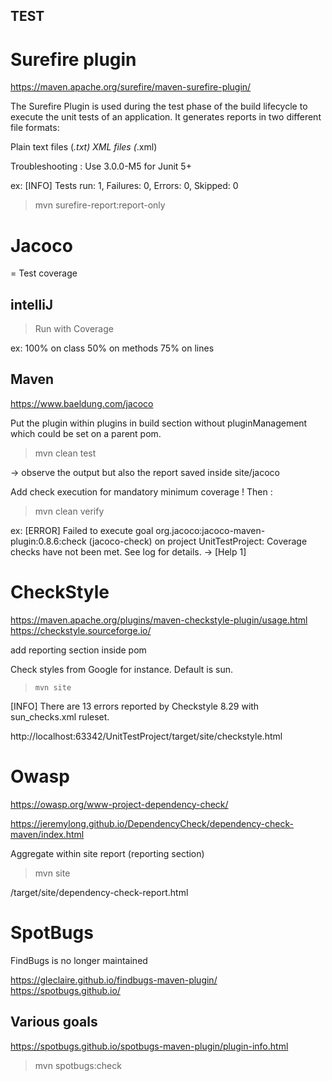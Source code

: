 TEST
----

# Surefire plugin

https://maven.apache.org/surefire/maven-surefire-plugin/

The Surefire Plugin is used during the test phase of the build lifecycle to execute the unit tests of an application. It generates reports in two different file formats:

Plain text files (*.txt)
XML files (*.xml)

Troubleshooting : Use <version>3.0.0-M5</version>
for Junit 5+

ex: [INFO] Tests run: 1, Failures: 0, Errors: 0, Skipped: 0

> mvn surefire-report:report-only

# Jacoco

= Test coverage

## intelliJ

> Run with Coverage 

ex: 100% on class 50% on methods 75% on lines

## Maven


https://www.baeldung.com/jacoco

Put the plugin within plugins in build section without pluginManagement which could be set on a parent pom.

> mvn clean test

-> observe the output but also the report saved inside site/jacoco

Add check execution for mandatory minimum coverage !
Then :
> mvn clean verify

ex:
[ERROR] Failed to execute goal org.jacoco:jacoco-maven-plugin:0.8.6:check (jacoco-check) on project UnitTestProject: Coverage checks have not been met. See log for details. -> [Help 1]


# CheckStyle

https://maven.apache.org/plugins/maven-checkstyle-plugin/usage.html
https://checkstyle.sourceforge.io/

add reporting section inside pom

Check styles from Google for instance. Default is sun.

>     mvn site
[INFO] There are 13 errors reported by Checkstyle 8.29 with sun_checks.xml ruleset.

http://localhost:63342/UnitTestProject/target/site/checkstyle.html

# Owasp

https://owasp.org/www-project-dependency-check/

https://jeremylong.github.io/DependencyCheck/dependency-check-maven/index.html

Aggregate within site report (reporting section)

> mvn site
 
 /target/site/dependency-check-report.html

# SpotBugs

FindBugs is no longer maintained

https://gleclaire.github.io/findbugs-maven-plugin/
https://spotbugs.github.io/

## Various goals 

https://spotbugs.github.io/spotbugs-maven-plugin/plugin-info.html

> mvn spotbugs:check
